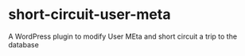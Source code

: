 short-circuit-user-meta
=======================

A WordPress plugin to modify User MEta and short circuit a trip to the database
